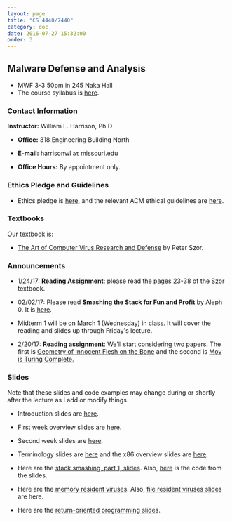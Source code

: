 ```yaml
---
layout: page
title: "CS 4440/7440"
category: doc
date: 2016-07-27 15:32:00
order: 3
---
```


## Malware Defense and Analysis

* MWF 3-3:50pm in 245 Naka Hall
* The course syllabus is <a href="https://harrisonwl.github.io/assets/courses/malware/spring2017/admin/4440-syllabus.pdf">here</a>.

### Contact Information

__Instructor:__ William L. Harrison, Ph.D

* __Office:__ 318 Engineering Building North

* __E-mail:__ harrisonwl `at` missouri.edu

* __Office Hours:__ By appointment only.

### Ethics Pledge and Guidelines

* Ethics pledge is <a href="https://harrisonwl.github.io/assets/courses/malware/spring2017/admin/EthicsPledge.pdf">here</a>, and the relevant ACM ethical guidelines are <a href="https://harrisonwl.github.io/assets/courses/malware/spring2017/admin/GuidelinesEthicalBehavior.pdf">here</a>.

### Textbooks

Our textbook is:

* <a href="https://www.amazon.com/Art-Computer-Virus-Research-Defense/dp/0321304543/ref=sr_1_1?ie=UTF8&qid=1484693649&sr=8-1&keywords=peter+szor">The Art of Computer Virus Research and Defense</a> by Peter Szor.

### Announcements

* 1/24/17: __Reading Assignment__: please read the pages 23-38 of the Szor textbook.

* 02/02/17: Please read __Smashing the Stack for Fun and Profit__ by Aleph 0. It is <a href="https://harrisonwl.github.io/assets/courses/malware/spring2017/papers/stack_smashing.pdf">here</a>.

* Midterm 1 will be on March 1 (Wednesday) in class. It will cover the reading and slides up through Friday's lecture.

* 2/20/17: __Reading assignment__: We'll start considering two papers. The first is <a href="https://harrisonwl.github.io/assets/courses/malware/spring2017/papers/geometry.pdf">Geometry of Innocent Flesh on the Bone</a> and the second is <a href="https://harrisonwl.github.io/assets/courses/malware/spring2017/papers/mov-is-turing-complete.pdf">Mov is Turing Complete.</a>



### Slides

Note that these slides and code examples may change during or shortly after the lecture as I add or modify things.

* Introduction slides are <a href="https://harrisonwl.github.io/assets/courses/malware/spring2017/slides/week01/Intro.pdf">here</a>.

* First week overview slides are <a href="https://harrisonwl.github.io/assets/courses/malware/spring2017/slides/week01/MaliceExploitationInfection.pdf">here</a>.

* Second week slides are <a href="https://harrisonwl.github.io/assets/courses/malware/spring2017/slides/week02/Procedures.pdf">here</a>.

* Terminology slides are <a href="https://harrisonwl.github.io/assets/courses/malware/spring2017/slides/week02/Terminology.pdf">here</a> and the x86 overview slides are <a href="https://harrisonwl.github.io/assets/courses/malware/spring2017/slides/week02/x86.pdf">here</a>.

* Here are the <a href="https://harrisonwl.github.io/assets/courses/malware/spring2017/slides/week03/StackSmashPt1.pdf">stack smashing, part 1, slides</a>. Also,
<a href="https://harrisonwl.github.io/assets/courses/malware/spring2017/slides/week03/stacksmash.c">here</a>
is the code from the slides.

* Here are the <a href="https://harrisonwl.github.io/assets/courses/malware/spring2017/slides/week04/MBRMemoryViruses.pdf">memory resident viruses</a>. Also,
<a href="https://harrisonwl.github.io/assets/courses/malware/spring2017/slides/week04/FileViruses.pdf">file resident viruses slides</a>
are here.

* Here are the <a href="https://harrisonwl.github.io/assets/courses/malware/spring2017/slides/week07/ReturnOrientedProgramming.pdf">return-oriented programming slides</a>.
